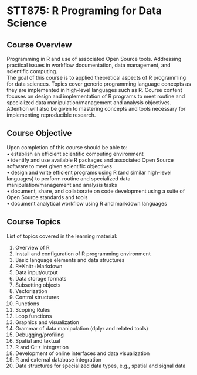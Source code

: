 # STT875: R Programing for Data Science
     
## Course Overview
Programming in R and use of associated Open Source tools. Addressing practical issues in workflow documentation, data management, and scientific computing.         
The goal of this course is to applied theoretical aspects of R programming for data sciences. Topics cover generic programming language concepts as they are implemented in high-level languages such as R. Course content focuses on design and implementation of R programs to meet routine and specialized data manipulation/management and analysis objectives. Attention will also be given to mastering concepts and tools necessary for implementing reproducible research.
         
## Course Objective
Upon completion of this course should be able to:     
• establish an efficient scientific computing environment    
• identify and use available R packages and associated Open Source software to meet given
scientific objectives     
• design and write efficient programs using R (and similar high-level languages) to perform
routine and specialized data manipulation/management and analysis tasks      
• document, share, and collaborate on code development using a suite of Open Source standards
and tools    
• document analytical workflow using R and markdown languages     
      
## Course Topics
List of topics covered in the learning material: 
1. Overview of R
2. Install and configuration of R programming environment      
3. Basic language elements and data structures
4. R+Knitr+Markdown
5. Data input/output
6. Data storage formats        
7. Subsetting objects       
8. Vectorization
9. Control structures        
10. Functions     
11. Scoping Rules    
12. Loop functions    
13. Graphics and visualization
14. Grammar of data manipulation (dplyr and related tools)      
15. Debugging/profiling
16. Spatial and textual
17. R and C++ integration
18. Development of online interfaces and data visualization
19. R and external database integration
20. Data structures for specialized data types, e.g., spatial and signal data    
     

